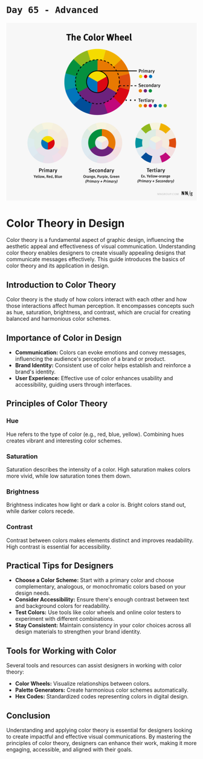# `Day 65 - Advanced`

![](color.png)

# Color Theory in Design

Color theory is a fundamental aspect of graphic design, influencing the aesthetic appeal and effectiveness of visual communication. Understanding color theory enables designers to create visually appealing designs that communicate messages effectively. This guide introduces the basics of color theory and its application in design.

## Introduction to Color Theory

Color theory is the study of how colors interact with each other and how those interactions affect human perception. It encompasses concepts such as hue, saturation, brightness, and contrast, which are crucial for creating balanced and harmonious color schemes.

## Importance of Color in Design

- **Communication:** Colors can evoke emotions and convey messages, influencing the audience's perception of a brand or product.
- **Brand Identity:** Consistent use of color helps establish and reinforce a brand's identity.
- **User Experience:** Effective use of color enhances usability and accessibility, guiding users through interfaces.

## Principles of Color Theory

### Hue

Hue refers to the type of color (e.g., red, blue, yellow). Combining hues creates vibrant and interesting color schemes.

### Saturation

Saturation describes the intensity of a color. High saturation makes colors more vivid, while low saturation tones them down.

### Brightness

Brightness indicates how light or dark a color is. Bright colors stand out, while darker colors recede.

### Contrast

Contrast between colors makes elements distinct and improves readability. High contrast is essential for accessibility.

## Practical Tips for Designers

- **Choose a Color Scheme:** Start with a primary color and choose complementary, analogous, or monochromatic colors based on your design needs.
- **Consider Accessibility:** Ensure there's enough contrast between text and background colors for readability.
- **Test Colors:** Use tools like color wheels and online color testers to experiment with different combinations.
- **Stay Consistent:** Maintain consistency in your color choices across all design materials to strengthen your brand identity.

## Tools for Working with Color

Several tools and resources can assist designers in working with color theory:

- **Color Wheels:** Visualize relationships between colors.
- **Palette Generators:** Create harmonious color schemes automatically.
- **Hex Codes:** Standardized codes representing colors in digital design.

## Conclusion

Understanding and applying color theory is essential for designers looking to create impactful and effective visual communications. By mastering the principles of color theory, designers can enhance their work, making it more engaging, accessible, and aligned with their goals.

